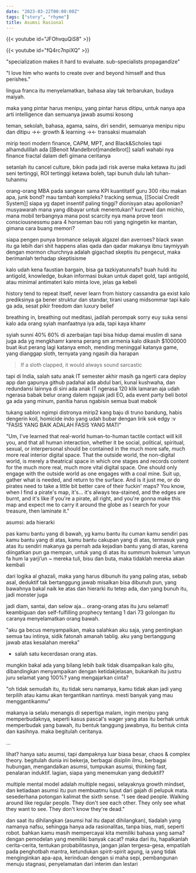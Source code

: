 ```yaml
---
date: "2023-03-22T00:00:00Z"
tags: ["story", "rhyme"]
title: Asumsi Rasional
---
```


{{< youtube id="JFOhvquQiS8" >}}

{{< youtube id="fQ4rc7npiXQ" >}}

"specialization makes it hard to evaluate. sub-specialists propagandize"

"I love him who wants to create over and beyond himself and thus perishes."

lingua franca itu menyelamatkan, bahasa alay tak terbarukan, budaya maiyah.

maka yang pintar harus menipu, yang pintar harus ditipu, 
untuk nanya apa arti intelligence
dan semuanya jawab asumsi kosong

teman, sekolah, bahasa, agama, sains, diri sendiri, semuanya menipu
nipu dan ditipu -><- growth & learning -><- transaksi muamalah

mirip teori modern finance, CAPM, MPT, and Black&Scholes
tapi alhamdulillah ada [[Benoit Mandelbrot|mandelbrot]]
salafi wahabi nya finance
fractal dalam defi gimana ceritanya

setanlah itu cancel culture, bikin pada jadi risk averse
maka ketawa itu jadi seni tertinggi, ROI tertinggi
ketawa boleh, tapi bunuh dulu lah tuhan-tuhanmu

orang-orang MBA pada sangean sama KPI kuantitatif
guru 300 ribu makan apa, junk bond?
mau tambah kompleks? tracking semua, [[Social Credit System]]
siapa yg dapet insentif paling tinggi? dionisyan atau apollonian?
musyawarah mana yang dibayar untuk menentukan?
kurzweil dan michio, mana mobil terbangnya
mana post scarcity nya
mana prove teori consciousnessmu para 4 horseman
bau roti yang ngingetin ke mantan, gimana cara buang memori?

siapa pengen punya bromance selayak algazel dan averroes?
black swan itu ga lebih dari shit happens alias qada dan qadar
makanya ibnu taymiyyah dengan mormon churchnya adalah gigachad
skeptis itu pengecut, maka berimanlah terhadap skeptisisme

kalo udah kena faustian bargain, bisa ga tazkiyatunnafs?
buah huldi itu antigold, knowledge, bukan informasi
bukan untuk dapet gold, tapi antigold, atau minimal antimateri
kalo minta love, jelas ga kebeli

history tend to repeat itself, never learn from history
cassandra ga exist kalo prediksinya ga bener
struktur dan standar, tirani usang midsommar
tapi kalo ga ada, sesat pikir
freedom dan luxury belief 

breathing in, breathing out
meditasi, jadilah perompak
sorry euy suka sensi kalo ada orang syiah
manfaatnya iya ada, tapi kaya khamr

syiah sunni 40% 60% di azerbaijan tapi bisa hidup damai
muslim di sana juga ada yg mengkhamr karena perang sm armenia
kalo dikasih $1000000 buat ikut perang lagi katanya emoh, mending meninggal katanya
game, yang dianggap sloth, ternyata yang ngasih dia harapan

>If a sloth clapped, it would always sound sarcastic

tapi di India, salah satu anak IT semester akhir masih ga ngerti cara deploy app dan gapunya github
padahal ada abdul bari, kunal kushwaha, dan redundansi lainnya
di sini ada anak IT ngerasa 120 klik lamaran aja udah ngerasa babak belur
orang dalem ngajak jadi EO, ada event party beli botol ga ada yang minum, 
panitia harus ngabisin semua buat mabok

tukang sablon ngimpi distronya mirip2 kang baju di truno bandung, habis 
dengerin koil, homicide indo yang udah bubar dengan lirik sok edgy :v
"FASIS YANG BAIK ADALAH FASIS YANG MATI"

"Um, I've learned that real-world human-to-human tactile contact will kill you, and that all human interaction, whether it be social, political, spiritual, sexual, or interpersonal should be contained in the much more safe, much more real interior digital space. That the outside world, the non-digital world, is merely a theatrical space in which one stages and records content for the much more real, much more vital digital space. One should only engage with the outside world as one engages with a coal mine. Suit up, gather what is needed, and return to the surface. And is it just me, or do pirates need to take a little bit better care of their fuckin' maps? You know, when I find a pirate's map, it's... it's always tea-stained, and the edges are burnt, and it's like if you're a pirate, all right, and you're gonna make this map and expect me to carry it around the globe as I search for your treasure, then laminate it."

asumsi: ada hierarki

pas kamu bantu yang di bawah, yg kamu bantu itu cuman kamu sendiri
pas kamu bantu yang di atas, kamu bantu cakupan yang di atas, termasuk yang atas itu sendiri
makanya ga pernah ada kejadian bantu yang di atas, karena diingatkan pun ga mempan, untuk yang di atas itu
summum bukmun ‘umyun fa hum la yarji’un ~ mereka tuli, bisu dan buta, maka tidaklah mereka akan kembali

dari logika al ghazali, maka yang harus dibunuh itu yang paling atas, sebab asal, deduktif tak bertanggung jawab
misalkan bisa dibunuh pun, yang bawahnya bakal naik ke atas
dan hierarki itu tetep ada, dan yang bunuh itu, jadi monster juga

jadi diam, santai, dan selow aja... 
orang-orang atas itu juru selamat! keambiguan dan self-fulfilling prophecy tentang 1 dari 73 golongan 
itu caranya menyelamatkan orang bawah. 

"aku ga becus menyampaikan, maka salahkan aku saja, 
yang pentingkan semua tau intinya, sidik fatonah amanah tablig. 
aku yang bertanggung jawab atas kesalahan mereka" 

- salah satu kecerdasan orang atas. 

mungkin bakal ada yang bilang lebih baik tidak disampaikan kalo gitu, 
dibandingkan menyampaikan dengan ketidakjelasan, 
bukankah itu justru juru selamat yang 100%? yang mengajarkan cinta?

"oh tidak semudah itu, itu tidak seru namanya, 
kamu tidak akan jadi yang terpilih atau kamu akan tergantikan nantinya. 
mesti banyak yang mau menggantikanmu" 

makanya ia selalu menangis di sepertiga malam, 
ingin menipu yang memperbudaknya, 
seperti kasus pascal's wager
yang atas itu berhak untuk memperbudak yang bawah, 
itu bentuk tanggung jawabnya, 
itu bentuk cinta dan kasihnya. 
maka begitulah ceritanya.

...

lihat? hanya satu asumsi, tapi dampaknya luar biasa besar, chaos & complex theory. begitulah dunia ini bekerja, berbagai disiplin ilmu, berbagai hubungan, mengandalkan asumsi, tumpukan asumsi, thinking fast, penalaran induktif. lagian, siapa yang menemukan yang deduktif?

multiple mental model adalah multiple negasi, selayaknya growth mindset, dan ketiadaan asumsi itu pun membuatmu luput dari gajah di pelupuk mata. sesederhana potongan kalimat the sixth sense. "I see dead people. Walking around like regular people. They don't see each other. They only see what they want to see. They don't know they're dead." 

dan saat itu dihilangkan (asumsi hal itu dapat dihilangkan), tiadalah yang namanya nafsu, sehingga hanya ada rasionalitas, tanpa bias, mati, seperti robot. bahkan kamu masih mempercayai kita memiliki bahasa yang sama? dengan pemodelan yang memiliki banyak cacat? maka dari itu, hapalkanlah cerita-cerita, tentukan probabilitasnya, jangan jalan tergesa-gesa, empatilah pada penghotbah mantra, ketundukan spirit-spirit agung, ia yang tidak menginginkan apa-apa, kerinduan dengan si maha sepi, pembangunan menuju stagnasi, penyelamatan dari interim dan lestari